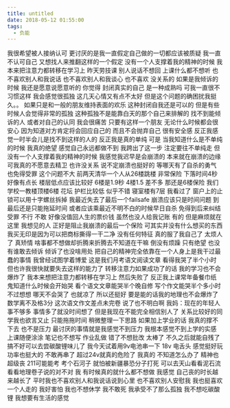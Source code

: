 ```yaml
---
title: untitled
date: 2018-05-12 01:55:00
tags:
  - 负能
---
```

我很希望被人接纳认可 更讨厌的是我一直假定自己做的一切都应该被质疑 我一直不认可自己 又想找人来推翻这样的一个假定 没有一个人支撑着我的精神的时候 我本来把注意力都转移在学习上 昨天劳技课 别人说话不想回 上课什么都不想听 也不喜欢别人和我说话 也不喜欢别人和我谈心 也不喜欢 没关系的 如果是我倾诉的时候 我还是愿意说愿意听的 你觉得 封闭真实的自己 是一种成熟吗 可我一直很不习惯这样 我会感觉很孤独 这几天心情又有点不太好 但是这个问题的确困扰我挺久。。 如果只是和一般的朋友维持表面的欢乐 这种封闭自我还是可以的 但是有些时候人会觉得非常的孤独 这种孤独不是能靠白天的那个自己来排解的 找不到能倾诉的人 或者对自己的认同 我会很痛苦 只要有这样一个朋友 无论什么时候都会很安心 因为知道对方肯定将会回应自己的 而且不会抛弃自己 很有安全感 反正我感觉一时半会儿是找不到这样的人的 反正我是真的单纯 可是 当我知道什么是不单纯的时候 我真的绝望 感觉自己永远都做不到 我跨出了这一步 注定要往不单纯走 但没有一个人支撑着我的精神的时候 我感觉我迟早是会崩溃的 本来就在崩溃的边缘 可我真的不愿意去精卫 也许没关系 说不定崩溃也挺好的 等哪天有了自杀的勇气 也免得受罪 这个问题不大 前两天清华一个人从26楼跳楼 非常保险 下落时间4秒 好像有点长 楼层低点应该比较好 6楼是1.9秒 4楼1.5 差不多 那还是6楼保险 我们学校一教楼顶楼6楼 花坛 护栏比较低 似乎不错 寝室楼有7层 我看过了 窗户上的止锁可以用十字螺丝拆掉 我最近失去了最后一个failsafe 崩溃应该只是时间问题 到最后还是只能拖延时间 或者应该乘最近不明不白的时候早日自杀 免得到后来纠结受罪 不行 不敢 好像没值回人生的票价钱 虽然也没人给我记账 有的 但是麻烦就在这里 我想见的人 正好是阻止我崩溃的最后一个保险 可其实并没有什么想买的东西 我买无印是因为可以把商标撕得一干二净 没有任何特征 真的服了我自己了 太烦人了 真矫情 啥事都不想做却折腾来折腾去不知道在干嘛 倒没有烦躁 只有绝望 也没有谁敢去倾诉 倾诉了也没啥用处 把自己的精神完全依靠在一个人身上是我干过最蠢的事情 我曾经试图学着博爱 这是我们月考语文阅读文章 看得我哭了半个小时 但也许我很快就要失去这样的能力了 转移注意力如果成功了的话 我的学习也不会爆炸了 我本来想把注意力都转移在学习上 然后失败了 反正我上课常年备餐巾纸 鬼知道什么时候会开始哭 看个语文文章能哭半个晚自修 写个作文能哭半个多小时 不过想想 哪天不会哭了 也就凉了 所以还挺好 要是能的话我的地理也不会爆炸了 数学离不及格3分 这次语文作文差点未完卷 说了也不明白啊 我妈：现在的年轻人 事不够多 事情多了就没时间想了 但是我现在不能完全相信别人了 关系比较好的同学我也欲言又止 只能拖拖时间 稍微整理一下思路 如果加上学业的话 我真的撑不下去 也不是压力 最讨厌的事情就是我感觉不到压力 我根本感觉不到上学的实感 上课随便涂涂 笔记也不想写 作业乱做 错了不想批改 太棒了 不久之后就能自残了 搞不好可以去尝碳酸锂味儿了 我今天试着用9v电池串一下 18v 电舌头 感觉挺好玩 功率也挺大的 不敢再串了 超过24v就真的危险了 我真的 不知道怎么办了 精神也超级丧 211可能能考 考个石河子 就怕被新疆暴恐分子打死 可以去天山看看泥石流 看看地理卷子说的对不对 我 有时候真的就什么都不想做 我感觉 自己丧的时长越来越长了 平时我也不喜欢别人和我说话说到心里 也不喜欢别人安慰我 我也挺喜欢一个人走的 我好害怕 我也不想休学 我不敢死 我承受不了那么孤独 我不想吃碳酸锂 我想要有生活的感觉